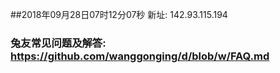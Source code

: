 ##2018年09月28日07时12分07秒 新址: 142.93.115.194
### 兔友常见问题及解答: https://github.com/wanggonging/d/blob/w/FAQ.md
